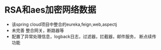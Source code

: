 # RSA和aes加密网络数据

* 该spring cloud项目中整合的eureka,feign,web,aspectj
* 未完善 整合网关，断路器等
* 配置了异常处理信息，logback日志，过滤器，拦截器，邮件服务，
断点续传功能


